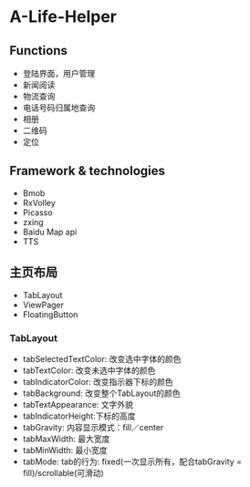# A-Life-Helper

## Functions
* 登陆界面，用户管理
* 新闻阅读
* 物流查询
* 电话号码归属地查询
* 相册
* 二维码
* 定位

## Framework & technologies
* Bmob
* RxVolley
* Picasso
* zxing
* Baidu Map api
* TTS

## 主页布局
* TabLayout
* ViewPager
* FloatingButton



### TabLayout
* tabSelectedTextColor: 改变选中字体的颜色
* tabTextColor: 改变未选中字体的颜色
* tabIndicatorColor: 改变指示器下标的颜色
* tabBackground: 改变整个TabLayout的颜色
* tabTextAppearance: 文字外貌
* tabIndicatorHeight:下标的高度
* tabGravity: 内容显示模式：fill／center
* tabMaxWidth: 最大宽度
* tabMinWidth: 最小宽度
* tabMode: tab的行为: fixed(一次显示所有，配合tabGravity = fill)/scrollable(可滑动) 

